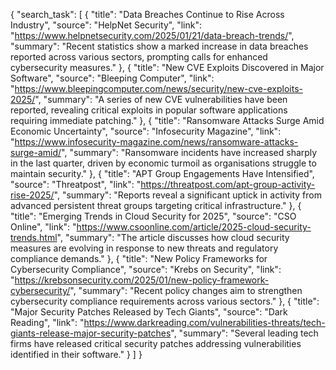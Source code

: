 {
  "search_task": [
    {
      "title": "Data Breaches Continue to Rise Across Industry",
      "source": "HelpNet Security",
      "link": "https://www.helpnetsecurity.com/2025/01/21/data-breach-trends/",
      "summary": "Recent statistics show a marked increase in data breaches reported across various sectors, prompting calls for enhanced cybersecurity measures."
    },
    {
      "title": "New CVE Exploits Discovered in Major Software",
      "source": "Bleeping Computer",
      "link": "https://www.bleepingcomputer.com/news/security/new-cve-exploits-2025/",
      "summary": "A series of new CVE vulnerabilities have been reported, revealing critical exploits in popular software applications requiring immediate patching."
    },
    {
      "title": "Ransomware Attacks Surge Amid Economic Uncertainty",
      "source": "Infosecurity Magazine",
      "link": "https://www.infosecurity-magazine.com/news/ransomware-attacks-surge-amid/",
      "summary": "Ransomware incidents have increased sharply in the last quarter, driven by economic turmoil as organisations struggle to maintain security."
    },
    {
      "title": "APT Group Engagements Have Intensified",
      "source": "Threatpost",
      "link": "https://threatpost.com/apt-group-activity-rise-2025/",
      "summary": "Reports reveal a significant uptick in activity from advanced persistent threat groups targeting critical infrastructure."
    },
    {
      "title": "Emerging Trends in Cloud Security for 2025",
      "source": "CSO Online",
      "link": "https://www.csoonline.com/article/2025-cloud-security-trends.html",
      "summary": "The article discusses how cloud security measures are evolving in response to new threats and regulatory compliance demands."
    },
    {
      "title": "New Policy Frameworks for Cybersecurity Compliance",
      "source": "Krebs on Security",
      "link": "https://krebsonsecurity.com/2025/01/new-policy-framework-cybersecurity/",
      "summary": "Recent policy changes aim to strengthen cybersecurity compliance requirements across various sectors."
    },
    {
      "title": "Major Security Patches Released by Tech Giants",
      "source": "Dark Reading",
      "link": "https://www.darkreading.com/vulnerabilities-threats/tech-giants-release-major-security-patches",
      "summary": "Several leading tech firms have released critical security patches addressing vulnerabilities identified in their software."
    }
  ]
}
